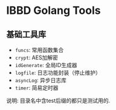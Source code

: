 # IBBD Golang Tools

## 基础工具库

- `funcs`: 常用函数集合
- `crypt`: AES加解密
- `idGenerate`: 全局ID生成器
- `logfile`: 日志功能封装（停止维护）
- `asyncLog`: 异步日志库
- `timer`: 简易定时器

说明: 目录名中含test后缀的都只是测试用的.


